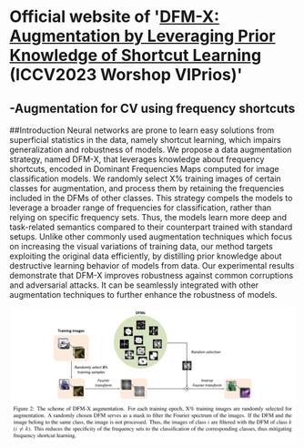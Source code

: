 # Official website of '[DFM-X: Augmentation by Leveraging Prior Knowledge of Shortcut Learning](https://openreview.net/forum?id=NywSmrJ3Hr) (ICCV2023 Worshop VIPrios)' 
-Augmentation for CV using frequency shortcuts
---

##Introduction
Neural networks are prone to learn easy solutions from superficial statistics in the data, namely shortcut learning, which impairs generalization and robustness of models. We
propose a data augmentation strategy, named DFM-X, that leverages knowledge about frequency shortcuts, encoded in Dominant Frequencies Maps computed for image classification models. We randomly select X% training images of certain classes for augmentation, and process them by retaining the frequencies included in the DFMs of other classes. This strategy compels the models to leverage a broader range of frequencies for classification, rather than relying on specific frequency sets. Thus, the models learn more deep and task-related semantics compared to their counterpart trained with standard setups. Unlike other commonly used augmentation techniques which focus on increasing the visual variations of training data, our method targets exploiting the original data efficiently, by distilling prior knowledge about destructive learning behavior of models from data. Our experimental results demonstrate that DFM-X improves robustness against common corruptions and adversarial attacks. It can be seamlessly integrated with other augmentation techniques to further enhance the robustness of models.

<p align='center'><img src='figures/scheme.png' width='600'></p>